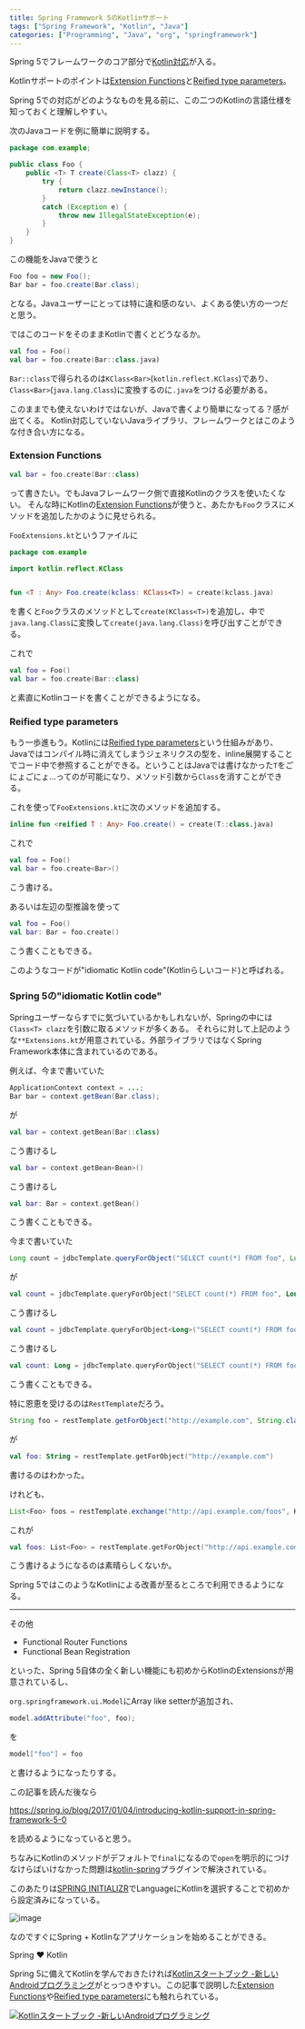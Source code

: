 ```yaml
---
title: Spring Framework 5のKotlinサポート
tags: ["Spring Framework", "Kotlin", "Java"]
categories: ["Programming", "Java", "org", "springframework"]
---
```


Spring 5でフレームワークのコア部分で[Kotlin対応](https://spring.io/blog/2017/01/04/introducing-kotlin-support-in-spring-framework-5-0)が入る。

Kotlinサポートのポイントは[Extension Functions](https://kotlinlang.org/docs/reference/extensions.html#extension-functions)と[Reified type parameters](https://kotlinlang.org/docs/reference/inline-functions.html#reified-type-parameters)。

Spring 5での対応がどのようなものを見る前に、この二つのKotlinの言語仕様を知っておくと理解しやすい。

次のJavaコードを例に簡単に説明する。


``` java
package com.example;

public class Foo {
	public <T> T create(Class<T> clazz) {
		try {
			return clazz.newInstance();
		}
		catch (Exception e) {
			throw new IllegalStateException(e);
		}
	}
}
```

この機能をJavaで使うと

``` java
Foo foo = new Foo();
Bar bar = foo.create(Bar.class);
```

となる。Javaユーザーにとっては特に違和感のない、よくある使い方の一つだと思う。

ではこのコードをそのままKotlinで書くとどうなるか。

``` kotlin
val foo = Foo()
val bar = foo.create(Bar::class.java)
```

`Bar::class`で得られるのは`KClass<Bar>`(`kotlin.reflect.KClass`)であり、`Class<Bar>`(`java.lang.Class`)に変換するのに`.java`をつける必要がある。

このままでも使えないわけではないが、Javaで書くより簡単になってる？感が出てくる。
Kotlin対応していないJavaライブラリ、フレームワークとはこのような付き合い方になる。

### Extension Functions

``` kotlin
val bar = foo.create(Bar::class)
```

って書きたい。でもJavaフレームワーク側で直接Kotlinのクラスを使いたくない。
そんな時にKotlinの[Extension Functions](https://kotlinlang.org/docs/reference/extensions.html#extension-functions)が使うと、あたかも`Foo`クラスにメソッドを追加したかのように見せられる。

`FooExtensions.kt`というファイルに

``` kotlin
package com.example

import kotlin.reflect.KClass


fun <T : Any> Foo.create(kclass: KClass<T>) = create(kclass.java)
```

を書くと`Foo`クラスのメソッドとして`create(KClass<T>)`を追加し、中で`java.lang.Class`に変換して`create(java.lang.Class)`を呼び出すことができる。

これで

``` kotlin
val foo = Foo()
val bar = foo.create(Bar::class)
```

と素直にKotlinコードを書くことができるようになる。


### Reified type parameters


もう一歩進もう。Kotlinには[Reified type parameters](https://kotlinlang.org/docs/reference/inline-functions.html#reified-type-parameters)という仕組みがあり、Javaではコンパイル時に消えてしまうジェネリクスの型を、inline展開することでコード中で参照することができる。ということはJavaでは書けなかった`T`をごにょごにょ...ってのが可能になり、メソッド引数から`Class`を消すことができる。

これを使って`FooExtensions.kt`に次のメソッドを追加する。

``` kotlin
inline fun <reified T : Any> Foo.create() = create(T::class.java)
```

これで

``` kotlin
val foo = Foo()
val bar = foo.create<Bar>()
```

こう書ける。

あるいは左辺の型推論を使って

``` kotlin
val foo = Foo()
val bar: Bar = foo.create()
```

こう書くこともできる。

このようなコードが"idiomatic Kotlin code"(Kotlinらしいコード)と呼ばれる。

### Spring 5の"idiomatic Kotlin code"

Springユーザーならすでに気づいているかもしれないが、Springの中には`Class<T> clazz`を引数に取るメソッドが多くある。
それらに対して上記のような`**Extensions.kt`が用意されている。外部ライブラリではなくSpring Framework本体に含まれているのである。

例えば、今まで書いていた

``` java
ApplicationContext context = ...;
Bar bar = context.getBean(Bar.class);
```

が

``` kotlin
val bar = context.getBean(Bar::class)
```

こう書けるし

``` kotlin
val bar = context.getBean<Bean>()
```

こう書けるし

``` kotlin
val bar: Bar = context.getBean()
```

こう書くこともできる。

今まで書いていた

``` java
Long count = jdbcTemplate.queryForObject("SELECT count(*) FROM foo", Long.class);
```

が

``` kotlin
val count = jdbcTemplate.queryForObject("SELECT count(*) FROM foo", Long::class)
```

こう書けるし

``` kotlin
val count = jdbcTemplate.queryForObject<Long>("SELECT count(*) FROM foo")
```

こう書けるし

``` kotlin
val count: Long = jdbcTemplate.queryForObject("SELECT count(*) FROM foo")
```

こう書くこともできる。

特に恩恵を受けるのは`RestTemplate`だろう。

``` java
String foo = restTemplate.getForObject("http://example.com", String.class);
```

が

``` kotlin
val foo: String = restTemplate.getForObject("http://example.com") 
```

書けるのはわかった。

けれども、

``` java
List<Foo> foos = restTemplate.exchange("http://api.example.com/foos", HttpMethod.GET, null, new ParameterizedTypeReference<List<Foo>>() { }).getBody();
```

これが

``` kotlin
val foos: List<Foo> = restTemplate.getForObject("http://api.example.com/foos") 
```

こう書けるようになるのは素晴らしくないか。

Spring 5ではこのようなKotlinによる改善が至るところで利用できるようになる。

---

その他

* Functional Router Functions
* Functional Bean Registration

といった、Spring 5自体の全く新しい機能にも初めからKotlinのExtensionsが用意されているし、

`org.springframework.ui.Model`にArray like setterが追加され、

``` java
model.addAttribute("foo", foo);
```

を

``` kotlin
model["foo"] = foo
```

と書けるようになったりする。

この記事を読んだ後なら

https://spring.io/blog/2017/01/04/introducing-kotlin-support-in-spring-framework-5-0

を読めるようになっていると思う。

ちなみにKotlinのメソッドがデフォルトで`final`になるので`open`を明示的につけなけらばいけなかった問題は[kotlin-spring](https://spring.io/blog/2017/01/04/introducing-kotlin-support-in-spring-framework-5-0#no-need-to-declare-your-bean-class-as-open-anymore)プラグインで解決されている。

このあたりは[SPRING INITIALIZR](https://start.spring.io)でLanguageにKotlinを選択することで初めから設定済みになっている。

![image](https://qiita-image-store.s3.amazonaws.com/0/1852/020a5106-02a5-786e-45df-d6565de572e7.png)

なのですぐにSpring + Kotlinなアプリケーションを始めることができる。

Spring ❤️ Kotlin


Spring 5に備えてKotlinを学んでおきたければ<a href="http://www.amazon.co.jp/exec/obidos/ASIN/4865940391/ikam-22/ref=nosim/" name="amazletlink" target="_blank">Kotlinスタートブック -新しいAndroidプログラミング</a>がとっつきやすい。この記事で説明した[Extension Functions](https://kotlinlang.org/docs/reference/extensions.html#extension-functions)や[Reified type parameters](https://kotlinlang.org/docs/reference/inline-functions.html#reified-type-parameters)にも触れられている。

<a href="http://www.amazon.co.jp/exec/obidos/ASIN/4865940391/ikam-22/ref=nosim/" name="amazletlink" target="_blank"><img src="https://images-fe.ssl-images-amazon.com/images/I/51HzwN0d1iL._SL160_.jpg" alt="Kotlinスタートブック -新しいAndroidプログラミング" style="border: none;" /></a>
